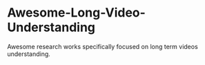 # Awesome-Long-Video-Understanding
Awesome research works specifically focused on long term videos understanding.
